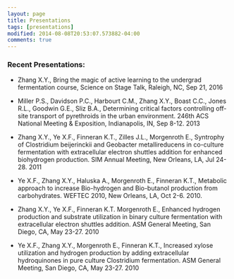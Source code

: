 ```yaml
---
layout: page
title: Presentations
tags: [presentations]
modified: 2014-08-08T20:53:07.573882-04:00
comments: true
---
```



### Recent Presentations:
* Zhang X.Y., Bring the magic of active learning to the undergrad fermentation course, Science on Stage Talk, Raleigh, NC, Sep 21, 2016
<!-- [Zhang X.Y., Bring the magic of active learning to the undergrad fermentation course, Science on Stage Talk, Raleigh, NC, Sep 21, 2016](https://youtu.be/s8Is6-K9rII) -->

* Miller P.S., Davidson P.C., Harbourt C.M., Zhang X.Y., Boast C.C., Jones R.L., Goodwin G.E., Sliz B.A., Determining critical factors controlling off-site transport of pyrethroids in the urban environment. 246th ACS National Meeting & Exposition, Indianapolis, IN, Sep 8-12. 2013

* Zhang X.Y., Ye X.F., Finneran K.T., Zilles J.L., Morgenroth E., Syntrophy of Clostridium beijerinckii and Geobacter metallireducens in co-culture fermentation with extracellular electron shuttles addition for enhanced biohydrogen production. SIM Annual Meeting, New Orleans, LA, Jul 24-28. 2011

* Ye X.F., Zhang X.Y., Haluska A., Morgenroth E., Finneran K.T., Metabolic approach to increase Bio-hydrogen and Bio-butanol production from carbohydrates. WEFTEC 2010, New Orleans, LA, Oct 2-6. 2010.

* Zhang X.Y., Ye X.F., Finneran K.T. Morgenroth E., Enhanced hydrogen production and substrate utilization in binary culture fermentation with extracellular electron shuttles addition. ASM General Meeting, San Diego, CA, May 23-27. 2010

* Ye X.F., Zhang X.Y., Morgenroth E., Finneran K.T., Increased xylose utilization and hydrogen production by adding   extracellular hydroquinones in pure culture Clostridium fermentation. ASM General Meeting, San Diego, CA, May 23-27. 2010
